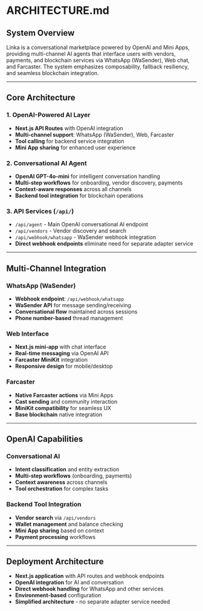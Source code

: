 # ARCHITECTURE.md

## System Overview

Linka is a conversational marketplace powered by OpenAI and Mini Apps, providing multi-channel AI agents that interface users with vendors, payments, and blockchain services via WhatsApp (WaSender), Web chat, and Farcaster. The system emphasizes composability, fallback resiliency, and seamless blockchain integration.

---

## Core Architecture

### 1. OpenAI-Powered AI Layer

* **Next.js API Routes** with OpenAI integration
* **Multi-channel support**: WhatsApp (WaSender), Web, Farcaster
* **Tool calling** for backend service integration
* **Mini App sharing** for enhanced user experience

### 2. Conversational AI Agent

* **OpenAI GPT-4o-mini** for intelligent conversation handling
* **Multi-step workflows** for onboarding, vendor discovery, payments
* **Context-aware responses** across all channels
* **Backend tool integration** for blockchain operations

### 3. API Services (`/api/`)

* `/api/agent` - Main OpenAI conversational AI endpoint
* `/api/vendors` - Vendor discovery and search
* `/api/webhook/whatsapp` - WaSender webhook integration
* **Direct webhook endpoints** eliminate need for separate adapter service

---

## Multi-Channel Integration

### WhatsApp (WaSender)

* **Webhook endpoint**: `/api/webhook/whatsapp`
* **WaSender API** for message sending/receiving
* **Conversational flow** maintained across sessions
* **Phone number-based** thread management

### Web Interface

* **Next.js mini-app** with chat interface
* **Real-time messaging** via OpenAI API
* **Farcaster MiniKit** integration
* **Responsive design** for mobile/desktop

### Farcaster

* **Native Farcaster actions** via Mini Apps
* **Cast sending** and community interaction
* **MiniKit compatibility** for seamless UX
* **Base blockchain** native integration

---

## OpenAI Capabilities

### Conversational AI

* **Intent classification** and entity extraction
* **Multi-step workflows** (onboarding, payments)
* **Context awareness** across channels
* **Tool orchestration** for complex tasks

### Backend Tool Integration

* **Vendor search** via `/api/vendors`
* **Wallet management** and balance checking
* **Mini App sharing** based on context
* **Payment processing** workflows

---

## Deployment Architecture

* **Next.js application** with API routes and webhook endpoints
* **OpenAI integration** for AI and conversation
* **Direct webhook handling** for WhatsApp and other services
* **Environment-based** configuration
* **Simplified architecture** - no separate adapter service needed